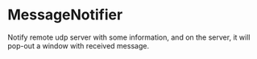 # MessageNotifier
Notify remote udp server with some information, and on the server, it will pop-out a window with received message.
